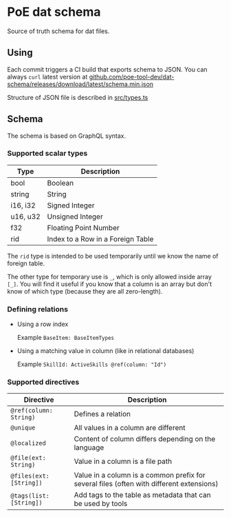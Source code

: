 # PoE dat schema

Source of truth schema for dat files.

## Using

Each commit triggers a CI build that exports schema to JSON.
You can always `curl` latest version at
[github.com/poe-tool-dev/dat-schema/releases/download/latest/schema.min.json](https://github.com/poe-tool-dev/dat-schema/releases/download/latest/schema.min.json)

Structure of JSON file is described in [src/types.ts](https://github.com/poe-tool-dev/dat-schema/blob/main/src/types.ts)

## Schema

The schema is based on GraphQL syntax.

### Supported scalar types

| Type     | Description                       |
|----------|-----------------------------------|
| bool     | Boolean                           |
| string   | String                            |
| i16, i32 | Signed Integer                    |
| u16, u32 | Unsigned Integer                    |
| f32      | Floating Point Number             |
| rid      | Index to a Row in a Foreign Table |

The `rid` type is intended to be used temporarily until we know the name of foreign table.

The other type for temporary use is `_`, which is only allowed inside array `[_]`.
You will find it useful if you know that a column is an array but don't know of which type (because they are all zero-length).

### Defining relations

- Using a row index

  Example `BaseItem: BaseItemTypes`

- Using a matching value in column (like in relational databases)

  Example `SkillId: ActiveSkills @ref(column: "Id")`

### Supported directives

| Directive               | Description |
|-------------------------|-------------|
| `@ref(column: String)`  | Defines a relation |
| `@unique`               | All values in a column are different |
| `@localized`            | Content of column differs depending on the language |
| `@file(ext: String)`    | Value in a column is a file path |
| `@files(ext: [String])` | Value in a column is a common prefix for several files (often with different extensions) |
| `@tags(list: [String])` | Add tags to the table as metadata that can be used by tools |
